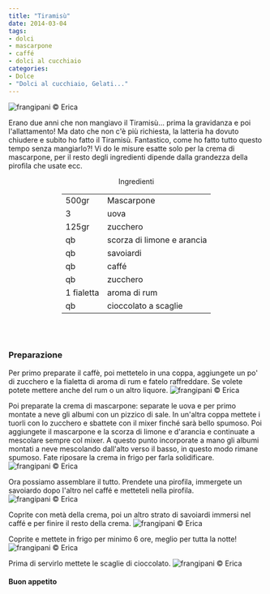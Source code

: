 ```yaml
---
title: "Tiramisù"
date: 2014-03-04
tags:
- dolci
- mascarpone
- caffé
- dolci al cucchiaio
categories:
- Dolce
- "Dolci al cucchiaio, Gelati..."
---
```

![](header.jpg "frangipani © Erica")

Erano due anni che non mangiavo il Tiramisù... prima la gravidanza e poi l'allattamento! Ma dato che non c'è più richiesta, la latteria ha dovuto chiudere e subito ho fatto il Tiramisù. Fantastico, come ho fatto tutto questo tempo senza mangiarlo?!
Vi do le misure esatte solo per la crema di mascarpone, per il resto degli ingredienti dipende dalla grandezza della pirofila che usate ecc.


<div id="wrapper" style="text-align: center">
  <div id="yourdiv" style="display: inline-block;">
    <div class="ingredients">
      <div class="ingredients-title">Ingredienti</div>
      <table>
        <tbody>
          <tr>
            <td>500gr</td>
            <td>Mascarpone</td>
          </tr>
          <tr>
            <td>3</td>
            <td>uova</td>
          </tr>
          <tr>
            <td>125gr</td>
            <td>zucchero</td>
          </tr>
          <tr>
            <td>qb</td>
            <td>scorza di limone e arancia</td>
          </tr>
          <tr>
            <td>qb</td>
            <td>savoiardi</td>
          </tr>
          <tr>
            <td>qb</td>
            <td>caffé</td>
          </tr>
          <tr>
            <td>qb</td>
            <td>zucchero</td>
          </tr>
          <tr>
            <td>1 fialetta</td>
            <td>aroma di rum</td>
          </tr>
          <tr>
            <td>qb</td>
            <td>cioccolato a scaglie</td>
          </tr>
        </tbody>
      </table>
      <br></br>
    </div>
  </div>
</div>


<h3>
  <font color="grey">
    <i class="fa fa-cogs"></i>
  </font> Preparazione
</h3>

Per primo preparate il caffè, poi mettetelo in una coppa, aggiungete un po' di zucchero e la fialetta di aroma di rum e fatelo raffreddare. Se volete potete mettere anche del rum o un altro liquore.
![](caffe.jpg "frangipani © Erica")

Poi preparate la crema di mascarpone: separate le uova e per primo montate a neve gli albumi con un pizzico di sale. In un'altra coppa mettete i tuorli con lo zucchero e sbattete con il mixer finché sarà bello spumoso. Poi aggiungete il mascarpone e la scorza di limone e d'arancia e continuate a mescolare sempre col mixer. A questo punto incorporate a mano gli albumi montati a neve mescolando dall'alto verso il basso, in questo modo rimane spumoso. Fate riposare la crema in frigo per farla solidificare.
![](mascarpone.jpg "frangipani © Erica")

Ora possiamo assemblare il tutto. Prendete una pirofila, immergete un savoiardo dopo l'altro nel caffé e metteteli nella pirofila.
![](savoiardi.jpg "frangipani © Erica")

Coprite con metà della crema, poi un altro strato di savoiardi immersi nel caffé e per finire il resto della crema.
![](assemblare.jpg "frangipani © Erica")

Coprite e mettete in frigo per minimo 6 ore, meglio per tutta la notte!
![](assemblato.jpg "frangipani © Erica")

Prima di servirlo mettete le scaglie di cioccolato.
![](risultato.jpg "frangipani © Erica")



<h4>Buon appetito
  <font color="red">
    <i class="fa fa-smile-o"></i>
  </font>
</h4>